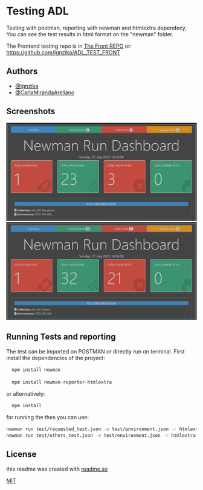 
# Testing ADL

Testing with postman, reporting with newman and htmlextra dependecy,
You can see the test results in html format on the "newman" folder.

The Frontend testing repo is in 
[The Front REPO](https://github.com/Ignzika/ADL_TEST_FRONT)
or:
https://github.com/Ignzika/ADL_TEST_FRONT

## Authors

- [@Ignzika](https://github.com/Ignzika)
- [@CarlaMirandaArellano](https://github.com/CarlaMirandaArellano)


## Screenshots

![reporting required test](./assets/requested_test_run.png)
![reporting aditional test](./assets/others_test_run.png)



## Running Tests and reporting
The test can be imported on POSTMAN or directly run on terminal.
First install the dependencies of the proyect:

```bash
  npm install newman

  npm install newman-reporter-htmlextra
```
or alternatively: 

```bash
  npm install
```
for running the thes you can use: 
```bash
newman run test/requested_test.json -e test/environment.json -r htmlextra
newman run test/others_test.json -e test/environment.json -r htmlextra

```


## License

this readme was created with [readme.so](https://readme.so/es)

[MIT](https://choosealicense.com/licenses/mit/)

